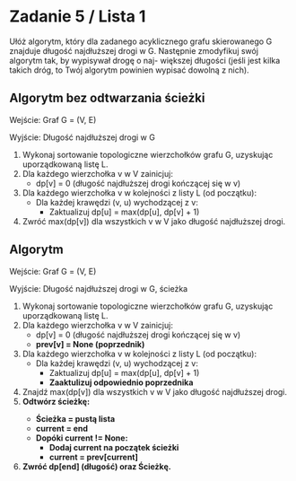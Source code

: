 # Zadanie 5 / Lista 1

Ułóż algorytm, który dla zadanego acyklicznego grafu skierowanego G znajduje długość 
najdłuższej drogi w G. Następnie zmodyfikuj swój algorytm tak, by wypisywał drogę o naj-
większej długości (jeśli jest kilka takich dróg, to Twój algorytm powinien wypisać dowolną z
nich).

## Algorytm bez odtwarzania ścieżki
Wejście: Graf G = (V, E)

Wyjście: Długość najdłuższej drogi w G

1. Wykonaj sortowanie topologiczne wierzchołków grafu G, uzyskując uporządkowaną listę L.
2. Dla każdego wierzchołka v w V zainicjuj:
    - dp[v] = 0 (długość najdłuższej drogi kończącej się w v)
3. Dla każdego wierzchołka v w kolejności z listy L (od początku):
    - Dla każdej krawędzi (v, u) wychodzącej z v:
        - Zaktualizuj dp[u] = max(dp[u], dp[v] + 1)
4. Zwróć max(dp[v]) dla wszystkich v w V jako długość najdłuższej drogi.

## Algorytm

Wejście: Graf G = (V, E)

Wyjście: Długość najdłuższej drogi w G, ścieżka

1. Wykonaj sortowanie topologiczne wierzchołków grafu G, uzyskując uporządkowaną listę L.
2. Dla każdego wierzchołka v w V zainicjuj:
    - dp[v] = 0 (długość najdłuższej drogi kończącej się w v)
    - <b>prev[v] = None (poprzednik)</b>
3. Dla każdego wierzchołka v w kolejności z listy L (od początku):
    - Dla każdej krawędzi (v, u) wychodzącej z v:
        - Zaktualizuj dp[u] = max(dp[u], dp[v] + 1)
        - <b>Zaaktulizuj odpowiednio poprzednika</b>
4. Znajdź max(dp[v]) dla wszystkich v w V jako długość najdłuższej drogi.
5. <b>Odtwórz ścieżkę:
    - Ścieżka = pustą lista
    - current = end
    - Dopóki current != None:
        - Dodaj current na początek ścieżki
        - current = prev[current]
6. Zwróć dp[end] (długość) oraz Ścieżkę.</b>